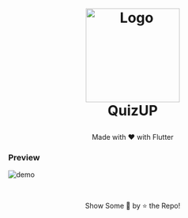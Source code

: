 <h1>
<p align="center">
  <img src="https://user-images.githubusercontent.com/51513908/181935053-a2c0f6f3-5c10-40ea-907b-4cf4e8638f09.png" alt="Logo" width="190" height="190">
  <br>QuizUP
</h1>
  <p align="center">
    Made with &hearts; with Flutter
    <br />
    </p>
</p>


<p align ="center">
  <h3>Preview</h3>
  <img src="https://user-images.githubusercontent.com/51513908/181934557-fcd86ce1-9475-4306-a260-7e85db983717.jpg" alt="demo">
 </p>
  <br/>
  <p align = "center">Show Some &#128147; by &#11088; the Repo! </p>
